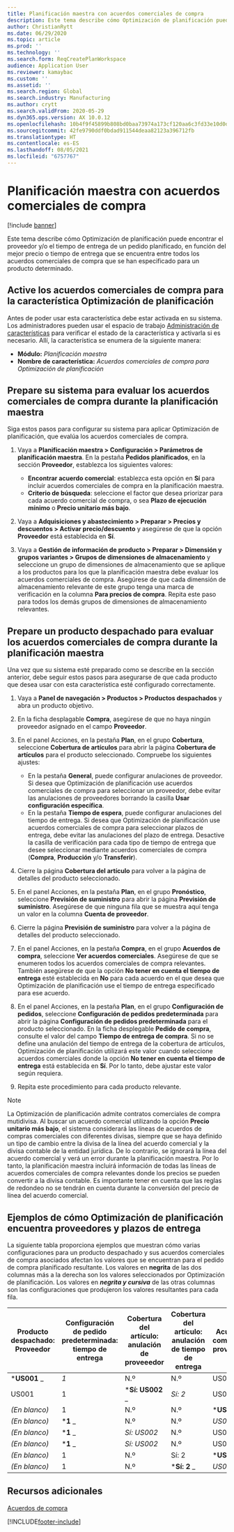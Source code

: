 ```yaml
---
title: Planificación maestra con acuerdos comerciales de compra
description: Este tema describe cómo Optimización de planificación puede encontrar el proveedor y/o el tiempo de entrega de un pedido planificado, en función del mejor precio o tiempo de entrega que se encuentra en los acuerdos comerciales de compra.
author: ChristianRytt
ms.date: 06/29/2020
ms.topic: article
ms.prod: ''
ms.technology: ''
ms.search.form: ReqCreatePlanWorkspace
audience: Application User
ms.reviewer: kamaybac
ms.custom: ''
ms.assetid: ''
ms.search.region: Global
ms.search.industry: Manufacturing
ms.author: crytt
ms.search.validFrom: 2020-05-29
ms.dyn365.ops.version: AX 10.0.12
ms.openlocfilehash: 10b4f9f45899b808bd0baa73974a173cf120aa6c3fd33e10d0d79a59614f1f70
ms.sourcegitcommit: 42fe9790ddf0bdad911544deaa82123a396712fb
ms.translationtype: HT
ms.contentlocale: es-ES
ms.lasthandoff: 08/05/2021
ms.locfileid: "6757767"
---
```

# <a name="master-planning-with-purchase-trade-agreements"></a>Planificación maestra con acuerdos comerciales de compra

[!include [banner](../../includes/banner.md)]

Este tema describe cómo Optimización de planificación puede encontrar el proveedor y/o el tiempo de entrega de un pedido planificado, en función del mejor precio o tiempo de entrega que se encuentra entre todos los acuerdos comerciales de compra que se han especificado para un producto determinado.

## <a name="turn-on-the-purchase-trade-agreements-for-planning-optimization-feature"></a>Active los acuerdos comerciales de compra para la característica Optimización de planificación

Antes de poder usar esta característica debe estar activada en su sistema. Los administradores pueden usar el espacio de trabajo [Administración de características](../../../fin-ops-core/fin-ops/get-started/feature-management/feature-management-overview.md) para verificar el estado de la característica y activarla si es necesario. Allí, la característica se enumera de la siguiente manera:

- **Módulo:** *Planificación maestra*
- **Nombre de característica:** *Acuerdos comerciales de compra para Optimización de planificación*

## <a name="prepare-your-system-to-evaluate-purchase-trade-agreements-during-master-planning"></a>Prepare su sistema para evaluar los acuerdos comerciales de compra durante la planificación maestra

Siga estos pasos para configurar su sistema para aplicar Optimización de planificación, que evalúa los acuerdos comerciales de compra.

1. Vaya a **Planificación maestra \> Configuración \> Parámetros de planificación maestra**. En la pestaña **Pedidos planificados**, en la sección **Proveedor**, establezca los siguientes valores:

    - **Encontrar acuerdo comercial**: establezca esta opción en **Sí** para incluir acuerdos comerciales de compra en la planificación maestra.
    - **Criterio de búsqueda**: seleccione el factor que desea priorizar para cada acuerdo comercial de compra, o sea **Plazo de ejecución mínimo** o **Precio unitario más bajo**.

1. Vaya a **Adquisiciones y abastecimiento \> Preparar \> Precios y descuentos \> Activar precio/descuento** y asegúrese de que la opción **Proveedor** está establecida en **Sí**.
1. Vaya a **Gestión de información de producto \> Preparar \> Dimensión y grupos variantes \> Grupos de dimensiones de almacenamiento** y seleccione un grupo de dimensiones de almacenamiento que se aplique a los productos para los que la planificación maestra debe evaluar los acuerdos comerciales de compra. Asegúrese de que cada dimensión de almacenamiento relevante de este grupo tenga una marca de verificación en la columna **Para precios de compra**. Repita este paso para todos los demás grupos de dimensiones de almacenamiento relevantes.

## <a name="prepare-a-released-product-to-evaluate-purchase-trade-agreements-during-master-planning"></a>Prepare un producto despachado para evaluar los acuerdos comerciales de compra durante la planificación maestra

Una vez que su sistema esté preparado como se describe en la sección anterior, debe seguir estos pasos para asegurarse de que cada producto que desea usar con esta característica esté configurado correctamente.

1. Vaya a **Panel de navegación \> Productos \> Productos despachados** y abra un producto objetivo.
1. En la ficha desplagable **Compra**, asegúrese de que no haya ningún proveedor asignado en el campo **Proveedor**.
1. En el panel Acciones, en la pestaña **Plan**, en el grupo **Cobertura**, seleccione **Cobertura de artículos** para abrir la página **Cobertura de artículos** para el producto seleccionado. Compruebe los siguientes ajustes:

    - En la pestaña **General**, puede configurar anulaciones de proveedor. Si desea que Optimización de planificación use acuerdos comerciales de compra para seleccionar un proveedor, debe evitar las anulaciones de proveedores borrando la casilla **Usar configuración específica**.
    - En la pestaña **Tiempo de espera**, puede configurar anulaciones del tiempo de entrega. Si desea que Optimización de planificación use acuerdos comerciales de compra para seleccionar plazos de entrega, debe evitar las anulaciones del plazo de entrega. Desactive la casilla de verificación para cada tipo de tiempo de entrega que desee seleccionar mediante acuerdos comerciales de compra (**Compra**, **Producción** y/o **Transferir**).

1. Cierre la página **Cobertura del artículo** para volver a la página de detalles del producto seleccionado.
1. En el panel Acciones, en la pestaña **Plan**, en el grupo **Pronóstico**, seleccione **Previsión de suministro** para abrir la página **Previsión de suministro**. Asegúrese de que ninguna fila que se muestra aquí tenga un valor en la columna **Cuenta de proveedor**.
1. Cierre la página **Previsión de suministro** para volver a la página de detalles del producto seleccionado.
1. En el panel Acciones, en la pestaña **Compra**, en el grupo **Acuerdos de compra**, seleccione **Ver acuerdos comerciales**. Asegúrese de que se enumeren todos los acuerdos comerciales de compra relevantes. También asegúrese de que la opción **No tener en cuenta el tiempo de entrega** esté establecida en **No** para cada acuerdo en el que desea que Optimización de planificación use el tiempo de entrega especificado para ese acuerdo.
1. En el panel Acciones, en la pestaña **Plan**, en el grupo **Configuración de pedidos**, seleccione **Configuración de pedidos predeterminada** para abrir la página **Configuración de pedidos predeterminada** para el producto seleccionado. En la ficha desplegable **Pedido de compra**, consulte el valor del campo **Tiempo de entrega de compra**. Si no se define una anulación del tiempo de entrega de la cobertura de artículos, Optimización de planificación utilizará este valor cuando seleccione acuerdos comerciales donde la opción **No tener en cuenta el tiempo de entrega** está establecida en **Sí**. Por lo tanto, debe ajustar este valor según requiera.
1. Repita este procedimiento para cada producto relevante.

> [!NOTE]
> La Optimización de planificación admite contratos comerciales de compra mutidivisa. Al buscar un acuerdo comercial utilizando la opción **Precio unitario más bajo**, el sistema considerará las líneas de acuerdos de compras comerciales con diferentes divisas, siempre que se haya definido un tipo de cambio entre la divisa de la línea del acuerdo comercial y la divisa contable de la entidad jurídica. De lo contrario, se ignorará la línea del acuerdo comercial y verá un error durante la planificación maestra. Por lo tanto, la planificación maestra incluirá información de todas las líneas de acuerdos comerciales de compra relevantes donde los precios se pueden convertir a la divisa contable. Es importante tener en cuenta que las reglas de redondeo no se tendrán en cuenta durante la conversión del precio de línea del acuerdo comercial.

## <a name="examples-of-how-planning-optimization-finds-vendor-and-lead-times"></a>Ejemplos de cómo Optimización de planificación encuentra proveedores y plazos de entrega

La siguiente tabla proporciona ejemplos que muestran cómo varias configuraciones para un producto despachado y sus acuerdos comerciales de compra asociados afectan los valores que se encuentran para el pedido de compra planificado resultante. Los valores en **negrita** de las dos columnas más a la derecha son los valores seleccionados por Optimización de planificación. Los valores en **_negrita y cursiva_** de las otras columnas son las configuraciones que produjeron los valores resultantes para cada fila.

| Producto despachado: Proveedor | Configuración de pedido predeterminada: tiempo de entrega | Cobertura del artículo: anulación de proveeedor | Cobertura del artículo: anulación de tiempo de entrega | Acuerdo comercial: proveedor | Acuerdo comercial: plazo de entrega | Acuerdo comercial: pasar por alto plazo de entrega | Proveedor resultante | Plazo de entrega resultante |
| --- | --- | --- | --- | --- | --- | --- | --- | --- |
| ***US001** _ | _*_1_*_ | N.º | N.º | US003 | 3 | N.º | _ *US001** | **1** |
| US001 | 1 | ***Sí: US002** _ | _*_Sí: 2_*_ | US003 | 3 | N.º | _ *US002** | **2** |
| *(En blanco)* | 1 | N.º | N.º | ***US003** _ | _*_3_*_ | N.º | _ *US003** | **3** |
| *(En blanco)* | ***1** _ | N.º | N.º | _*_US003_*_ | 3 | Sí | _ *US003** | **1** |
| *(En blanco)* | ***1** _ | _*_Sí: US002_*_ | N.º | US003 | 3 | N.º | _ *US002** | **1** |
| *(En blanco)* | ***1** _ | _*_Sí: US002_*_ | N.º | US003 | 3 | N.º | _ *US002** | **1** |
| *(En blanco)* | 1 | N.º | Sí: 2 | ***US003** _ | _*_3_*_ | N.º | _ *US003** | **3** |
| *(En blanco)* | 1 | N.º | ***Sí: 2** _ | _*_US003_*_ | 3 | Sí | _ *US003** | **2** |

## <a name="additional-resources"></a>Recursos adicionales

[Acuerdos de compra](../../procurement/purchase-agreements.md)


[!INCLUDE[footer-include](../../../includes/footer-banner.md)]
